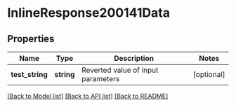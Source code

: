 # InlineResponse200141Data

## Properties
Name | Type | Description | Notes
------------ | ------------- | ------------- | -------------
**test_string** | **string** | Reverted value of input parameters | [optional] 

[[Back to Model list]](../../README.md#documentation-for-models) [[Back to API list]](../../README.md#documentation-for-api-endpoints) [[Back to README]](../../README.md)

